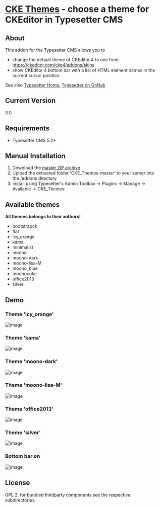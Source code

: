 # [CKE Themes](https://github.com/mahotilo/CKE_Themes) - choose a theme for CKEditor in Typesetter CMS

## About
This addon for the Typesetter CMS allows you to
* change the default theme of CKEditor 4 to one from https://ckeditor.com/cke4/addons/skins
* show CKEditor 4 bottom bar with a list of HTML element names in the current cursor position

See also [Typesetter Home](http://www.typesettercms.com), [Typesetter on GitHub](https://github.com/Typesetter/Typesetter)


## Current Version 
3.0


## Requirements
* Typesetter CMS 5.2+


## Manual Installation
1. Download the [master ZIP archive](https://github.com/mahotilo/CKE_Themes/archive/master.zip)
2. Upload the extracted folder 'CKE_Themes-master' to your server into the /addons directory
3. Install using Typesetter's Admin Toolbox &rarr; Plugins &rarr; Manage &rarr; Available &rarr; CKE_Themes


## Available themes
**All themes belongs to their authors!**

* bootstrapck
* flat
* icy_orange
* kama
* minimalist
* moono
* moono-dark
* moono-lisa-M
* moono_blue
* moonocolor
* office2013
* silver


## Demo
### Theme 'icy_orange'
![image](demo/icy_orange.png)

### Theme 'kama'
![image](demo/kama.png)

### Theme 'moono-dark'
![image](demo/moono-dark.png)

### Theme 'moono-lisa-M'
![image](demo/moono-lisa-M.png)

### Theme 'office2013'
![image](demo/office2013.png)

### Theme 'silver'
![image](demo/silver.png)

### Bottom bar on
![image](demo/bottom_bar.png)

## License
GPL 2, for bundled thirdparty components see the respective subdirectories.